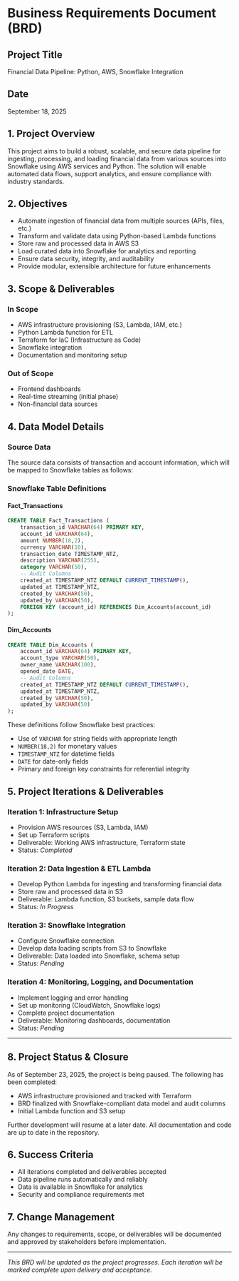 # Business Requirements Document (BRD)

## Project Title
Financial Data Pipeline: Python, AWS, Snowflake Integration

## Date
September 18, 2025

## 1. Project Overview
This project aims to build a robust, scalable, and secure data pipeline for ingesting, processing, and loading financial data from various sources into Snowflake using AWS services and Python. The solution will enable automated data flows, support analytics, and ensure compliance with industry standards.

## 2. Objectives
- Automate ingestion of financial data from multiple sources (APIs, files, etc.)
- Transform and validate data using Python-based Lambda functions
- Store raw and processed data in AWS S3
- Load curated data into Snowflake for analytics and reporting
- Ensure data security, integrity, and auditability
- Provide modular, extensible architecture for future enhancements

## 3. Scope & Deliverables
### In Scope
- AWS infrastructure provisioning (S3, Lambda, IAM, etc.)
- Python Lambda function for ETL
- Terraform for IaC (Infrastructure as Code)
- Snowflake integration
- Documentation and monitoring setup

### Out of Scope
- Frontend dashboards
- Real-time streaming (initial phase)
- Non-financial data sources

## 4. Data Model Details

### Source Data
The source data consists of transaction and account information, which will be mapped to Snowflake tables as follows:

### Snowflake Table Definitions


#### Fact_Transactions
```sql
CREATE TABLE Fact_Transactions (
    transaction_id VARCHAR(64) PRIMARY KEY,
    account_id VARCHAR(64),
    amount NUMBER(18,2),
    currency VARCHAR(10),
    transaction_date TIMESTAMP_NTZ,
    description VARCHAR(255),
    category VARCHAR(50),
    -- Audit Columns
    created_at TIMESTAMP_NTZ DEFAULT CURRENT_TIMESTAMP(),
    updated_at TIMESTAMP_NTZ,
    created_by VARCHAR(50),
    updated_by VARCHAR(50),
    FOREIGN KEY (account_id) REFERENCES Dim_Accounts(account_id)
);
```

#### Dim_Accounts
```sql
CREATE TABLE Dim_Accounts (
    account_id VARCHAR(64) PRIMARY KEY,
    account_type VARCHAR(50),
    owner_name VARCHAR(100),
    opened_date DATE,
    -- Audit Columns
    created_at TIMESTAMP_NTZ DEFAULT CURRENT_TIMESTAMP(),
    updated_at TIMESTAMP_NTZ,
    created_by VARCHAR(50),
    updated_by VARCHAR(50)
);
```

These definitions follow Snowflake best practices:
- Use of `VARCHAR` for string fields with appropriate length
- `NUMBER(18,2)` for monetary values
- `TIMESTAMP_NTZ` for datetime fields
- `DATE` for date-only fields
- Primary and foreign key constraints for referential integrity

## 5. Project Iterations & Deliverables


### Iteration 1: Infrastructure Setup
- Provision AWS resources (S3, Lambda, IAM)
- Set up Terraform scripts
- Deliverable: Working AWS infrastructure, Terraform state
- Status: _Completed_

### Iteration 2: Data Ingestion & ETL Lambda
- Develop Python Lambda for ingesting and transforming financial data
- Store raw and processed data in S3
- Deliverable: Lambda function, S3 buckets, sample data flow
- Status: _In Progress_

### Iteration 3: Snowflake Integration
- Configure Snowflake connection
- Develop data loading scripts from S3 to Snowflake
- Deliverable: Data loaded into Snowflake, schema setup
- Status: _Pending_

### Iteration 4: Monitoring, Logging, and Documentation
- Implement logging and error handling
- Set up monitoring (CloudWatch, Snowflake logs)
- Complete project documentation
- Deliverable: Monitoring dashboards, documentation
- Status: _Pending_

---

## 8. Project Status & Closure

As of September 23, 2025, the project is being paused. The following has been completed:
- AWS infrastructure provisioned and tracked with Terraform
- BRD finalized with Snowflake-compliant data model and audit columns
- Initial Lambda function and S3 setup

Further development will resume at a later date. All documentation and code are up to date in the repository.

## 6. Success Criteria
- All iterations completed and deliverables accepted
- Data pipeline runs automatically and reliably
- Data is available in Snowflake for analytics
- Security and compliance requirements met

## 7. Change Management
Any changes to requirements, scope, or deliverables will be documented and approved by stakeholders before implementation.

---

_This BRD will be updated as the project progresses. Each iteration will be marked complete upon delivery and acceptance._
